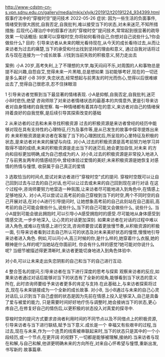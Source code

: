 
http://www-cdstm-cn-s.vpn.sdnu.edu.cn/gallery/media/mkjx/xlyjk/201912/t20191224_934399.html
叙事疗法中的“穿梭时空”提问技术  2022-05-26
症状:
因为一些生活的负面事件,情绪受到很大困扰,自我否定,自我批判,难以接受当下的状态,对未来迷茫,不知所措
措施:
后现代心理治疗中的叙事疗法的"穿梭时空"提问技术,常常起到很显著的疏导效果
一句话概括: 如果可以穿梭时空,你将如何看待自己,你想对自己说些什么?你会做些什么?
目的:
引导来访者从未来的眼光看待现在,从今天的成长看待过去,从而让来访者为过去的痛楚,当下的承受和付出找到坚持的理由和意义,
通过自我对话将过去与现在连接为一个成长故事.
//找到当前失败的积极意义,努力走出去

案例:
小A 20岁,高考失利,上了不理想的大学,每天闷闷不乐,对周围的人和事物总是提不起兴趣,自怨自艾,觉得未来一片黑暗,总是想如果
当初能够考好,现在的一切还是多么美好
小B 39岁,失恋状态,经常想起与前男友的时光而伤心,觉得以后很难嫁出去了,觉得自己很悲凉,忍不住抹眼泪

1 引导来访者觉察到当下最显著的情绪表现.
小A是抑郁,自我否定,自我批判,迷茫
小B时悲伤,绝望
咨询师除了对来访者情绪状态的最基本的共情意外,更是引导来访者对自身情绪的自我觉察.
每一种情绪都有着其存在的意义,来访者对自己的情绪保持着良好的自我觉察,是后续引导其探索改变的基础

2 从来访者的过去和未来寻找积极资源
过去的积极资源是来访者曾经的经历中能够对现在具有支持性的心理特征,行为及事件等,是从已发生的故事中探寻提炼出来的
未来积极资源是来访者在客服了当下的心理困扰后,所呈现的心里特征及积极的状态,是来访者对未来的展望与向往.
对小A,过去的积极资源是高考前努力地学习并取得不错的成绩,未来的积极资源是走出当下的迷茫后,她会更加自信,对未来
的方向和目标更加明确,成为自己想成为的人
对小B,过去的积极资源是非常投入地进入了与前男友两年的情感经历中,曾经体验过爱情的美好;未来积极资源是她恢复对感情的热情与憧憬,
收获属于自己真正的爱情

3 选取恰当的时间点,尝试对来访者进行"穿梭时空"式的提问.
穿梭时空既可以让自己回到过去与过去的自己对话,也可以让过去或未来的自己回到现在进行对话
在这个过程中,咨询师要努力地营造一种氛围,让来访者尽可能地进入到角色中,在情感上足够地投入.
对小A,可以尝试让高考前的自己穿梭到当下的时空,两个不同时空的自己开展对话,在对小A进行引导提问时,
让她想象高考前的自己此刻站在自己面前,高考前的自己可能会做些什么,说些什么,当下的自己可能又会做些什么,
说些什么.
当小A提到可能会彼此拥抱时,可以引导小A感受拥抱时的感受.尽可能地从身体感受到情感交流,一步步地深入,
让心灵的对话更加深刻.
如果来访者在对话的过程中难以进入角色,或难以在情感上进行交流,咨询师要尝试着更放慢节奏,从积极资源的积极一面,
引导来访者看到过去自己所认可的状态及对未来美好状态的憧憬,慢慢地引导来访者进入角色.
例如,可以问小A,高三时候的你,是什么样的,她穿着什么衣服,她的眼神是什么样的呢?当她站在你面前时,
你会有什么样的感觉?她可能对你说什么呢?
当细节被描述得更清晰时,来访者更能切身地进入到角色体验中.

对小B,可以让未来走出失恋阴影的自己和当下的自己进行互动.

4  整合签名的提问,引导来访者在当下进行深度的思考与探索
观察来访者的反应,如果来访者通过对话后能够对当下的状态有了全新的视角,能够看到当下状态的意义所在,
此时咨询师要给予来访者更多的肯定与支持.在此基础上,与来访者探索将过去,现在与未来链接成为一个全新的成长故事.
对小B, 当小B通过与未来的自己心灵对话后,认识到当下自己虚弱的状态是因为先前在情感上投入足够深入,自己是具备了爱与被爱的能力,
只是需要时间好好地疗伤与调整时,她会接纳当下的状态,更心疼自己,在修复好自己的情伤后,以更积极的状态投入对真爱的探寻中.

穿梭时空的提问方式要求咨询者利用时间的不同节点以及不同借点上的积极资源,引导来访者与当下进行联结,赋予当下意义.成长是一个
幸福又有些艰辛的过程,当过去,现在与未来,作为一个连贯的线索被串联起来时,当下的状态只是其中的一个小段经历,或一个节点,在更开阔
的视野下,一切都是能够被理解,接纳的.当来访者与现在和解,与自己和解,他讲更明确未来的方向所在,对来自心怀希望与憧憬,重新出发,书写新的
故事篇章.